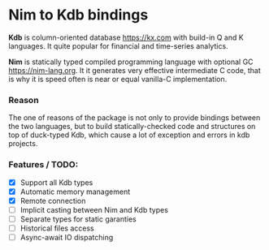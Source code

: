 # Nim to Kdb bindings

**Kdb** is column-oriented database https://kx.com with build-in Q and K languages. It quite popular for financial and time-series analytics.

**Nim** is statically typed compiled programming language with optional GC https://nim-lang.org. It it generates very effective intermediate C code, that is why it is speed often is near or equal vanilla-C implementation.

### Reason
The one of reasons of the package is not only to provide bindings between the two languages, but to build statically-checked code and structures on top of duck-typed Kdb, which cause a lot of exception and errors in kdb projects.

### Features / TODO:
- [x] Support all Kdb types
- [x] Automatic memory management
- [x] Remote connection
- [ ] Implicit casting between Nim and Kdb types
- [ ] Separate types for static garanties
- [ ] Historical files access
- [ ] Async-await IO dispatching
